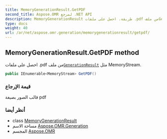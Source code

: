 ```yaml
---
title: MemoryGenerationResult.GetPDF
second_title: Aspose.OMR لمرجع .NET API
description: MemoryGenerationResult طريقة. احصل على ملفات .pdf من ملفGenerationResult مثل MemoryStream.
type: docs
weight: 40
url: /ar/net/aspose.omr.generation/memorygenerationresult/getpdf/
---
```

## MemoryGenerationResult.GetPDF method

احصل على ملفات .pdf من ملف[`GenerationResult`](../../generationresult/) مثل MemoryStream.

```csharp
public IEnumerable<MemoryStream> GetPDF()
```

### قيمة الإرجاع

قالب الصور بصيغة pdf

### أنظر أيضا

* class [MemoryGenerationResult](../)
* مساحة الاسم [Aspose.OMR.Generation](../../memorygenerationresult/)
* المجسم [Aspose.OMR](../../../)


